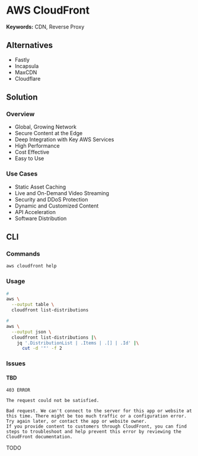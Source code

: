 # AWS CloudFront

<!--
https://github.com/theonlyway/react-distributedloadtesting/blob/master/modules/frontend/cloudfront.tf
-->

**Keywords:** CDN, Reverse Proxy

## Alternatives

- Fastly
- Incapsula
- MaxCDN
- Cloudflare

## Solution

### Overview

- Global, Growing Network
- Secure Content at the Edge
- Deep Integration with Key AWS Services
- High Performance
- Cost Effective
- Easy to Use

### Use Cases

- Static Asset Caching
- Live and On-Demand Video Streaming
- Security and DDoS Protection
- Dynamic and Customized Content
- API Acceleration
- Software Distribution

## CLI

### Commands

```sh
aws cloudfront help
```

### Usage

```sh
#
aws \
  --output table \
  cloudfront list-distributions

#
aws \
  --output json \
  cloudfront list-distributions |\
    jq '.DistributionList | .Items | .[] | .Id' |\
      cut -d '"' -f 2
```

<!--
aws cloudfront create-invalidation \
  --distribution-id ${{ secrets.WEBAPP_AWS_CLOUDFRONT_DISTRIBUTION }} \
  --paths "/*"
-->

### Issues

#### TBD

```log
403 ERROR

The request could not be satisfied.

Bad request. We can't connect to the server for this app or website at this time. There might be too much traffic or a configuration error. Try again later, or contact the app or website owner.
If you provide content to customers through CloudFront, you can find steps to troubleshoot and help prevent this error by reviewing the CloudFront documentation.
```

TODO
